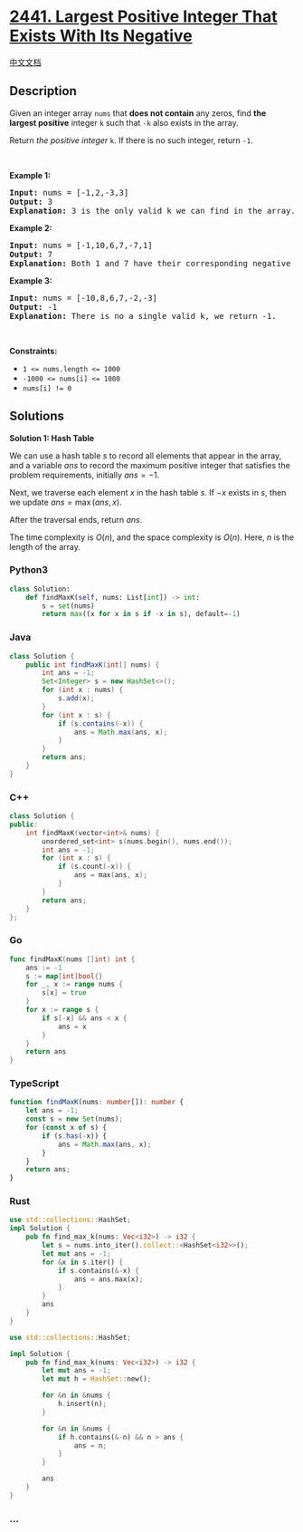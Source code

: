 # [2441. Largest Positive Integer That Exists With Its Negative](https://leetcode.com/problems/largest-positive-integer-that-exists-with-its-negative)

[中文文档](/solution/2400-2499/2441.Largest%20Positive%20Integer%20That%20Exists%20With%20Its%20Negative/README.md)

## Description

<p>Given an integer array <code>nums</code> that <strong>does not contain</strong> any zeros, find <strong>the largest positive</strong> integer <code>k</code> such that <code>-k</code> also exists in the array.</p>

<p>Return <em>the positive integer </em><code>k</code>. If there is no such integer, return <code>-1</code>.</p>

<p>&nbsp;</p>
<p><strong class="example">Example 1:</strong></p>

<pre>
<strong>Input:</strong> nums = [-1,2,-3,3]
<strong>Output:</strong> 3
<strong>Explanation:</strong> 3 is the only valid k we can find in the array.
</pre>

<p><strong class="example">Example 2:</strong></p>

<pre>
<strong>Input:</strong> nums = [-1,10,6,7,-7,1]
<strong>Output:</strong> 7
<strong>Explanation:</strong> Both 1 and 7 have their corresponding negative values in the array. 7 has a larger value.
</pre>

<p><strong class="example">Example 3:</strong></p>

<pre>
<strong>Input:</strong> nums = [-10,8,6,7,-2,-3]
<strong>Output:</strong> -1
<strong>Explanation:</strong> There is no a single valid k, we return -1.
</pre>

<p>&nbsp;</p>
<p><strong>Constraints:</strong></p>

<ul>
	<li><code>1 &lt;= nums.length &lt;= 1000</code></li>
	<li><code>-1000 &lt;= nums[i] &lt;= 1000</code></li>
	<li><code>nums[i] != 0</code></li>
</ul>

## Solutions

**Solution 1: Hash Table**

We can use a hash table $s$ to record all elements that appear in the array, and a variable $ans$ to record the maximum positive integer that satisfies the problem requirements, initially $ans = -1$.

Next, we traverse each element $x$ in the hash table $s$. If $-x$ exists in $s$, then we update $ans = \max(ans, x)$.

After the traversal ends, return $ans$.

The time complexity is $O(n)$, and the space complexity is $O(n)$. Here, $n$ is the length of the array.

<!-- tabs:start -->

### **Python3**

```python
class Solution:
    def findMaxK(self, nums: List[int]) -> int:
        s = set(nums)
        return max((x for x in s if -x in s), default=-1)
```

### **Java**

```java
class Solution {
    public int findMaxK(int[] nums) {
        int ans = -1;
        Set<Integer> s = new HashSet<>();
        for (int x : nums) {
            s.add(x);
        }
        for (int x : s) {
            if (s.contains(-x)) {
                ans = Math.max(ans, x);
            }
        }
        return ans;
    }
}
```

### **C++**

```cpp
class Solution {
public:
    int findMaxK(vector<int>& nums) {
        unordered_set<int> s(nums.begin(), nums.end());
        int ans = -1;
        for (int x : s) {
            if (s.count(-x)) {
                ans = max(ans, x);
            }
        }
        return ans;
    }
};
```

### **Go**

```go
func findMaxK(nums []int) int {
	ans := -1
	s := map[int]bool{}
	for _, x := range nums {
		s[x] = true
	}
	for x := range s {
		if s[-x] && ans < x {
			ans = x
		}
	}
	return ans
}
```

### **TypeScript**

```ts
function findMaxK(nums: number[]): number {
    let ans = -1;
    const s = new Set(nums);
    for (const x of s) {
        if (s.has(-x)) {
            ans = Math.max(ans, x);
        }
    }
    return ans;
}
```

### **Rust**

```rust
use std::collections::HashSet;
impl Solution {
    pub fn find_max_k(nums: Vec<i32>) -> i32 {
        let s = nums.into_iter().collect::<HashSet<i32>>();
        let mut ans = -1;
        for &x in s.iter() {
            if s.contains(&-x) {
                ans = ans.max(x);
            }
        }
        ans
    }
}
```

```rust
use std::collections::HashSet;

impl Solution {
    pub fn find_max_k(nums: Vec<i32>) -> i32 {
        let mut ans = -1;
        let mut h = HashSet::new();

        for &n in &nums {
            h.insert(n);
        }

        for &n in &nums {
            if h.contains(&-n) && n > ans {
                ans = n;
            }
        }

        ans
    }
}
```

### **...**

```

```

<!-- tabs:end -->
